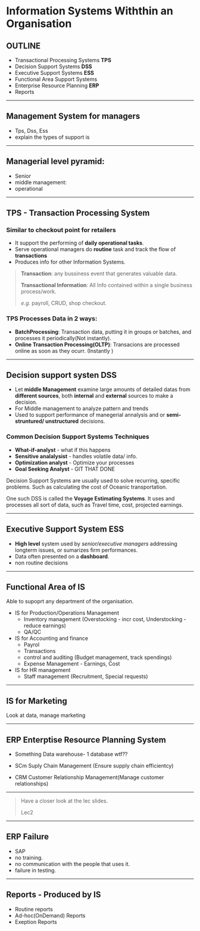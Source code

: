# Information Systems Withthin an Organisation

## OUTLINE

- Transactional Processing Systems __TPS__
- Decision Support Systems __DSS__
- Executive Support Systems __ESS__
- Functional Area Support Systems
- Enterprise Resource Planning __ERP__
- Reports

---

## Management System for managers

- Tps, Dss, Ess
- explain the types of support is

---

## Managerial level pyramid:

- Senior
- middle management: 
- operational

---

## TPS - Transaction Processing System

### Similar to checkout point for retailers

- It support the performing of __daily operational tasks__.
- Serve operational managers do __routine__ task and track the flow of __transactions__
- Produces info for other Information Systems.

> __Transaction__: any bussiness event that generates valuable data.
>
> __Transactional Information__: All Info contained within a single business process/work.
>
> _e.g._ payroll, CRUD, shop checkout.



### TPS Processes Data in 2 ways:

- __BatchProcessing__: Transaction data, putting it in groups or batches, and processes it periodically(Not instantly).
- __Online Transaction Processing(OLTP)__: Transacions are processed online as soon as they ocurr. (Instantly )

---

## Decision support systen __DSS__

- Let __middle Management__ examine large amounts of detailed datas from __different sources__, both __internal__ and __external__ sources to make a decision.
- For Middle management to analyze pattern and trends
- Used to support performance of manegerial annalysis and or __semi-struntured/ unstructured__ decisions.


### Common Decision Support Systems Techniques

- __What-if-analyst__ - what if this happens
- __Sensitive analalysist__ - handles volatile data/ info.
- __Optimization analyst__ - Optimize your processes
- __Goal Seeking Analyst__ - GIT THAT DONE


Decision Support Systems are usually used to solve recurring, specific problems. Such as calculating the cost of Oceanic transportation.

One such DSS is called the __Voyage Estimating Systems__. It uses and processes all sort of data, such as Travel time, cost, projected earnings.

---

## Executive Support System __ESS__

- __High level__ system used by _senior/executive managers_ addressing longterm issues, or sumarizes firm performances.
- Data often presented on a __dashboard__.
- non routine decisions

---

## Functional Area of IS

Able to supoprt any department of the organisation.

- IS for Production/Operations Management
  - Inventory management (Overstocking - incr cost, Understocking - reduce earnings)
  - QA/QC
- IS for Accounting and finance
  - Payrol
  - Transactions
  - control and auditing (Budget management, track spendings)
  - Expense Management - Earnings, Cost
- IS for HR management
  - Staff management (Recruitment, Special requests)

---

## IS for Marketing

Look at data, manage marketing

---

## ERP Enterptise Resource Planning System

- Something Data warehouse- 1 database wtf??

- SCm Suply Chain Management (Ensure supply chain efficientcy)
- CRM Customer Relationship Management(Manage customer relationships)

---

> Have a closer look at the lec slides.
>
> Lec2


---

## ERP Failure
- SAP
- no training.
- no communication with the people that uses it.
- failure in testing.

---

## Reports - Produced by IS

- Routine reports
- Ad-hoc(OnDemand) Reports
- Exeption Reports
